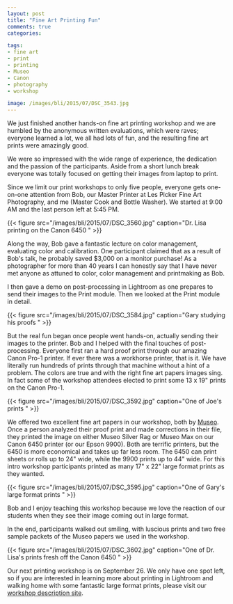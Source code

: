 ```yaml
---
layout: post
title: "Fine Art Printing Fun"
comments: true
categories:

tags:
- fine art
- print
- printing
- Museo
- Canon
- photography
- workshop

image: /images/bli/2015/07/DSC_3543.jpg
---
```


We just finished another hands-on fine art printing workshop and  we are humbled by the anonymous written evaluations, which were raves; everyone learned a lot, we all had lots of fun, and the resulting fine art prints were amazingly good.

<!--more-->

We were so impressed with the wide range of experience, the dedication and the passion of the participants. Aside from a short lunch break everyone was totally focused on getting their images from laptop to print. 

Since we limit our print workshops to only five people, everyone gets one-on-one attention from Bob, our Master Printer at Les Picker Fine Art Photography, and me (Master Cook and Bottle Washer). We started at 9:00 AM and the last person left at 5:45 PM. 

{{< figure src="/images/bli/2015/07/DSC_3560.jpg" caption="Dr. Lisa printing on the Canon 6450 " >}}

Along the way, Bob gave a fantastic lecture on color management, evaluating color and calibration. One participant claimed that as a result of Bob's talk, he probably saved $3,000 on a monitor purchase! As a photographer for more than 40 years I can honestly say that I have never met anyone as attuned to color, color management and printmaking as Bob. 

I then gave a demo on post-processing in Lightroom as one prepares to send their images to the Print module. Then we looked at the Print module in detail. 

{{< figure src="/images/bli/2015/07/DSC_3584.jpg" caption="Gary studying his proofs " >}}

But the real fun began once people went hands-on, actually sending their images to the printer. Bob and I helped with the final touches of post-processing. Everyone first ran a hard proof print through our amazing Canon Pro-1 printer. If ever there was a workhorse printer, that is it. We have literally run hundreds of prints through that machine without a hint of a problem. The colors are true and with the right fine art papers images sing. In fact some of the workshop attendees elected to print some 13 x 19" prints on the Canon Pro-1.

{{< figure src="/images/bli/2015/07/DSC_3592.jpg" caption="One of Joe's prints " >}}

We offered two excellent fine art papers in our workshop, both by [Museo](http://www.museofineart.com). Once a person analyzed their proof print and made corrections in their file, they printed the image on either Museo Silver Rag or Museo Max on our Canon 6450 printer (or our Epson 9900). Both are terrific printers, but the 6450 is more economical and takes up far less room. The 6450 can print sheets or rolls up to 24" wide, while the 9900 prints up to 44" wide.  For this intro workshop participants printed as many 17" x 22" large format prints as they wanted.

{{< figure src="/images/bli/2015/07/DSC_3595.jpg" caption="One of Gary's large format prints " >}}

Bob and I enjoy teaching this workshop because we love the reaction of our students when they see their image coming out in large format. 

In the end, participants walked out smiling, with luscious prints and two free sample packets of the Museo papers we used in the workshop. 

{{< figure src="/images/bli/2015/07/DSC_3602.jpg" caption="One of Dr. Lisa's prints fresh off the Canon 6450 " >}}

Our next printing workshop is on September 26. We only have one spot left, so if you are interested in learning more about printing in Lightroom and walking home with some fantastic large format prints, please visit our [workshop description site](http://www.lesterpickerphoto.com/workshops/upcoming-workshops.html). 
